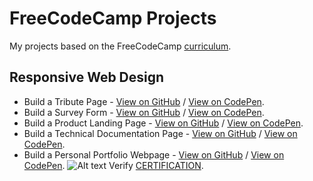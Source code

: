 # FreeCodeCamp Projects

My projects based on the FreeCodeCamp [curriculum](https://www.freecodecamp.org/learn/).

## Responsive Web Design

- Build a Tribute Page - [View on GitHub](https://arcismd.github.io/freecodecamp-projects/responsive-web-design/tribute-page/) / [View on CodePen](https://codepen.io/arcismd/full/MWOjJEq).
- Build a Survey Form - [View on GitHub](https://arcismd.github.io/freecodecamp-projects/responsive-web-design/survey-form/) / [View on CodePen](https://codepen.io/arcismd/full/YzEGROq).
- Build a Product Landing Page - [View on GitHub](https://arcismd.github.io/freecodecamp-projects/responsive-web-design/product-landing-page/) / [View on CodePen](https://codepen.io/arcismd/full/KKyNBRy).
- Build a Technical Documentation Page - [View on GitHub](https://arcismd.github.io/freecodecamp-projects/responsive-web-design/technical-documentation-page/) / [View on CodePen](https://codepen.io/arcismd/full/VwrPMwW).
- Build a Personal Portfolio Webpage - [View on GitHub](https://arcismd.github.io/freecodecamp-projects/responsive-web-design/personal-portfolio-webpage/) / [View on CodePen](https://codepen.io/arcismd/full/KKymPbO).
   ![Alt text](https://raw.githubusercontent.com/arcismd/freecodecamp-projects/responsive-web-design/certification/responsive-web-design.png "Front End Libraries Certification")
Verify [CERTIFICATION](https://www.freecodecamp.org/certification/fcc445c7316-c6ff-4159-8818-4b5cfa8c69f6/responsive-web-design).
